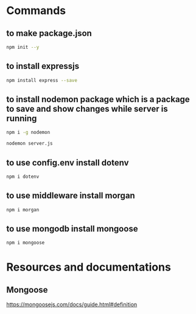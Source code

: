 # Commands 
## to make package.json
 ```sh
 npm init --y
 ```
 ## to install expressjs
 ```sh 
 npm install express --save
 ```
 ## to install nodemon package which is a package to save and show changes while server is running
 ```sh
 npm i -g nodemon
 ```
  ```sh
 nodemon server.js
 ```
 ## to use config.env install dotenv 
  ```sh
 npm i dotenv
 ```
 ## to use middleware install morgan 
  ```sh
 npm i morgan
 ```
 ## to use mongodb install mongoose 
  ```sh
 npm i mongoose
 ```
# Resources and documentations
## Mongoose
https://mongoosejs.com/docs/guide.html#definition